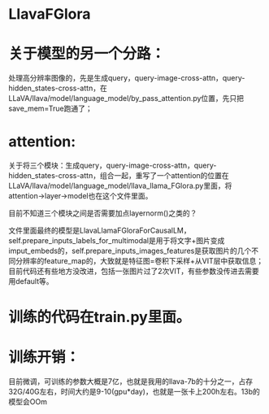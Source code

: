 # LlavaFGlora
 # 关于模型的另一个分路：
 处理高分辨率图像的，先是生成query，query-image-cross-attn，query-hidden_states-cross-attn，在LLaVA/llava/model/language_model/by_pass_attention.py位置，先只把save_mem=True跑通了；
 # attention:
 关于将三个模块：生成query，query-image-cross-attn，query-hidden_states-cross-attn，组合一起，重写了一个attention的位置在LLaVA/llava/model/language_model/llava_llama_FGlora.py里面，将attention->layer->model也在这个文件里面。

 目前不知道三个模块之间是否需要加点layernorm()之类的？
 
 文件里面最终的模型是LlavaLlamaFGloraForCausalLM，self.prepare_inputs_labels_for_multimodal是用于将文字+图片变成imput_embeds的，self.prepare_inputs_images_features是获取图片的几个不同分辨率的feature_map的，大致就是特征图=卷积下采样+从VIT层中获取信息；目前代码还有些地方没改进，包括一张图片过了2次VIT，有些参数没传进去需要用default等。
 # 训练的代码在train.py里面。

 # 训练开销：
 目前微调，可训练的参数大概是7亿，也就是我用的llava-7b的十分之一，占存32G/40G左右，时间大约是9-10(gpu*day)，也就是一张卡上200h左右。13b的模型会OOm
 
